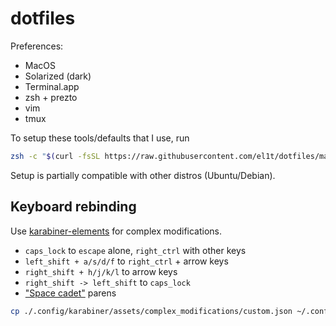 # dotfiles
Preferences:
- MacOS
- Solarized (dark)
- Terminal.app
- zsh + prezto
- vim
- tmux

To setup these tools/defaults that I use, run

```zsh
zsh -c "$(curl -fsSL https://raw.githubusercontent.com/el1t/dotfiles/master/initialize)"
```

Setup is partially compatible with other distros (Ubuntu/Debian).

## Keyboard rebinding
Use [karabiner-elements](https://github.com/tekezo/Karabiner-Elements) for complex modifications.
- `caps_lock` to `escape` alone, `right_ctrl` with other keys
- `left_shift + a/s/d/f` to `right_ctrl` + arrow keys
- `right_shift + h/j/k/l` to arrow keys
- `right_shift -> left_shift` to `caps_lock`
- ["Space cadet"](http://stevelosh.com/blog/2012/10/a-modern-space-cadet/#shift-parentheses) parens

```zsh
cp ./.config/karabiner/assets/complex_modifications/custom.json ~/.config/karabiner/assets/complex_modifications
```
